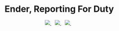 <h1 align='center'>
Ender, Reporting For Duty
</h1>

<p align='center'>
  <a href="https://steamcommunity.com/id/enderspy29/">
    <img src="https://img.shields.io/badge/Steam-000000?style=for-the-badge&logo=steam&logoColor=white" />
</a>&nbsp;&nbsp;
<a href="https://www.twitch.tv/EnderSpy29/">
  <img src="https://img.shields.io/badge/Twitch-9146FF?style=for-the-badge&logo=twitch&logoColor=white" />
</a>&nbsp;&nbsp;
  <a href="https://www.youtube.com/@EnderSpy29">
    <img src="https://img.shields.io/badge/Youtube-%23ff0000?style=for-the-badge&logo=Youtube" />
</a>&nbsp;&nbsp;
